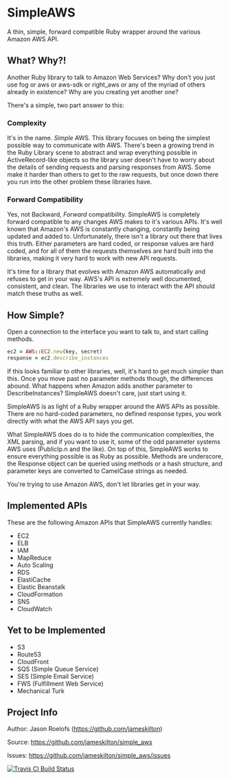 SimpleAWS
=========

A thin, simple, forward compatible Ruby wrapper around the various Amazon AWS API.

What? Why?!
-----------

Another Ruby library to talk to Amazon Web Services? Why don't you just use fog
or aws or aws-sdk or right_aws or any of the myriad of others already in existence?
Why are you creating yet another one?

There's a simple, two part answer to this:

### Complexity

It's in the name. *Simple* AWS. This library focuses on being the simplest possible way
to communicate with AWS. There's been a growing trend in the Ruby Library scene to abstract
and wrap everything possible in ActiveRecord-like objects so the library user doesn't
have to worry about the details of sending requests and parsing responses from AWS.
Some make it harder than others to get to the raw requests, but once down there you
run into the other problem these libraries have.

### Forward Compatibility

Yes, not Backward, *Forward* compatibility. SimpleAWS is completely forward compatible to
any changes AWS makes to it's various APIs. It's well known that Amazon's AWS
is constantly changing, constantly being updated and added to. Unfortunately, there isn't
a library out there that lives this truth. Either parameters are hard coded, or response
values are hard coded, and for all of them the requests themselves are hard built into
the libraries, making it very hard to work with new API requests.

It's time for a library that evolves with Amazon AWS automatically and refuses to
get in your way. AWS's API is extremely well documented, consistent, and clean. The libraries
we use to interact with the API should match these truths as well.

How Simple?
-----------

Open a connection to the interface you want to talk to, and start calling methods.

```ruby
ec2 = AWS::EC2.new(key, secret)
response = ec2.describe_instances
```

If this looks familiar to other libraries, well, it's hard to get much simpler than this. Once
you move past no parameter methods though, the differences abound. What happens when Amazon
adds another parameter to DescribeInstances? SimpleAWS doesn't care, just start using it.

SimpleAWS is as light of a Ruby wrapper around the AWS APIs as possible. There are no
hard-coded parameters, no defined response types, you work directly with what the AWS
API says you get.

What SimpleAWS does do is to hide the communication complexities, the XML parsing, and
if you want to use it, some of the odd parameter systems AWS uses (PublicIp.n and the like).
On top of this, SimpleAWS works to ensure everything possible is as Ruby as possible. Methods
are underscore, the Response object can be queried using methods or a hash structure, and
parameter keys are converted to CamelCase strings as needed.

You're trying to use Amazon AWS, don't let libraries get in your way.

Implemented APIs
----------------

These are the following Amazon APIs that SimpleAWS currently handles:

* EC2
* ELB
* IAM
* MapReduce
* Auto Scaling
* RDS
* ElastiCache
* Elastic Beanstalk
* CloudFormation
* SNS
* CloudWatch

Yet to be Implemented
---------------------

* S3
* Route53
* CloudFront
* SQS (Simple Queue Service)
* SES (Simple Email Service)
* FWS (Fulfillment Web Service)
* Mechanical Turk

Project Info
------------

Author: Jason Roelofs (https://github.com/jameskilton)

Source: https://github.com/jameskilton/simple_aws

Issues: https://github.com/jameskilton/simple_aws/issues

[![Travis CI Build Status](https://secure.travis-ci.org/jameskilton/simple_aws.png)](http://travis-ci.org/jameskilton/simple_aws)

